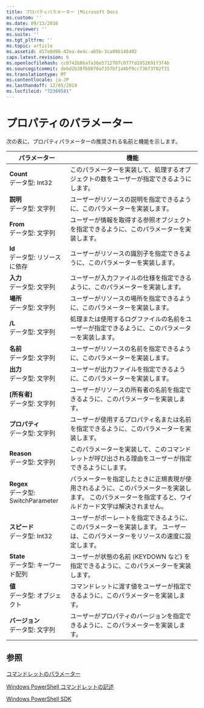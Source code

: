 ```yaml
---
title: プロパティパラメーター |Microsoft Docs
ms.custom: ''
ms.date: 09/13/2016
ms.reviewer: ''
ms.suite: ''
ms.tgt_pltfrm: ''
ms.topic: article
ms.assetid: d17e0d66-42ea-4e4c-a85b-3ca09b146492
caps.latest.revision: 6
ms.openlocfilehash: cc0742b86a7a36e5712707c077fd1952691f3f4b
ms.sourcegitcommit: debd2b38fb8070a7357bf1a4bf9cc736f3702f31
ms.translationtype: MT
ms.contentlocale: ja-JP
ms.lasthandoff: 12/05/2019
ms.locfileid: "72369581"
---
```

# <a name="property-parameters"></a>プロパティのパラメーター

次の表に、プロパティパラメーターの推奨される名前と機能を示します。

|パラメーター|機能|
|---|---|
|**Count**<br>データ型: Int32|このパラメーターを実装して、処理するオブジェクトの数をユーザーが指定できるようにします。|
|**説明**<br>データ型: 文字列|ユーザーがリソースの説明を指定できるように、このパラメーターを実装します。|
|**From**<br>データ型: 文字列|ユーザーが情報を取得する参照オブジェクトを指定できるように、このパラメーターを実装します。|
|**Id**<br>データ型: リソースに依存|ユーザーがリソースの識別子を指定できるように、このパラメーターを実装します。|
|**入力**<br>データ型: 文字列|ユーザーが入力ファイルの仕様を指定できるように、このパラメーターを実装します。|
|**場所**<br>データ型: 文字列|ユーザーがリソースの場所を指定できるように、このパラメーターを実装します。|
|**/L**<br>データ型: 文字列|処理または使用するログファイルの名前をユーザーが指定できるように、このパラメーターを実装します。|
|**名前**<br>データ型: 文字列|ユーザーがリソースの名前を指定できるように、このパラメーターを実装します。|
|**出力**<br>データ型: 文字列|ユーザーが出力ファイルを指定できるように、このパラメーターを実装します。|
|**[所有者]**<br>データ型: 文字列|ユーザーがリソースの所有者の名前を指定できるように、このパラメーターを実装します。|
|**プロパティ**<br>データ型: 文字列|ユーザーが使用するプロパティ名または名前を指定できるように、このパラメーターを実装します。|
|**Reason**<br>データ型: 文字列|このパラメーターを実装して、このコマンドレットが呼び出される理由をユーザーが指定できるようにします。|
|**Regex**<br>データ型: SwitchParameter|パラメーターを指定したときに正規表現が使用されるように、このパラメーターを実装します。 このパラメーターを指定すると、ワイルドカード文字は解決されません。|
|**スピード**<br>データ型: Int32|ユーザーがボーレートを指定できるように、このパラメーターを実装します。 ユーザーは、このパラメーターをリソースの速度に設定します。|
|**State**<br>データ型: キーワード配列|ユーザーが状態の名前 (KEYDOWN など) を指定できるように、このパラメーターを実装します。|
|**値**<br>データ型: オブジェクト|コマンドレットに渡す値をユーザーが指定できるように、このパラメーターを実装します。|
|**バージョン**<br>データ型: 文字列|ユーザーがプロパティのバージョンを指定できるように、このパラメーターを実装します。|

## <a name="see-also"></a>参照

[コマンドレットのパラメーター](./cmdlet-parameters.md)

[Windows PowerShell コマンドレットの記述](./writing-a-windows-powershell-cmdlet.md)

[Windows PowerShell SDK](../windows-powershell-reference.md)
